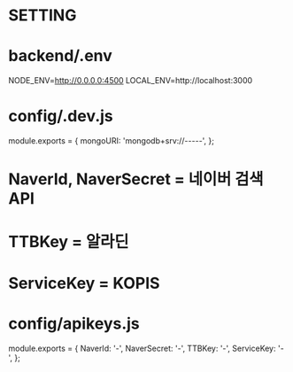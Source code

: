 # SETTING

# backend/.env
NODE_ENV=http://0.0.0.0:4500
LOCAL_ENV=http://localhost:3000

# config/.dev.js
module.exports = {
  mongoURI:
    'mongodb+srv://-----',
};

# NaverId, NaverSecret = 네이버 검색 API
# TTBKey = 알라딘
# ServiceKey = KOPIS
# config/apikeys.js
module.exports = {
  NaverId: '-',
  NaverSecret: '-',
  TTBKey: '-',
  ServiceKey: '-',
};
